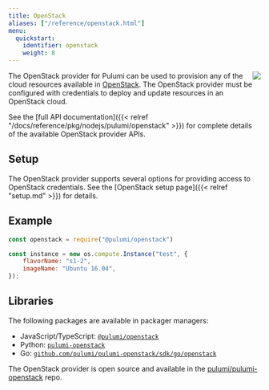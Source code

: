 ```yaml
---
title: OpenStack
aliases: ["/reference/openstack.html"]
menu:
  quickstart:
    identifier: openstack
    weight: 8
---
```


<img src="/images/quickstart/openstack-purple.png" align="right">

The OpenStack provider for Pulumi can be used to provision any of the cloud resources available in [OpenStack](https://www.openstack.org/).  The OpenStack provider must be configured with credentials to deploy and update resources in an OpenStack cloud.

See the [full API documentation]({{< relref "/docs/reference/pkg/nodejs/pulumi/openstack" >}}) for complete details of the available OpenStack provider APIs.

## Setup

The OpenStack provider supports several options for providing access to OpenStack credentials.  See the [OpenStack setup page]({{< relref "setup.md" >}}) for details.

## Example

```javascript
const openstack = require("@pulumi/openstack")

const instance = new os.compute.Instance("test", {
	flavorName: "s1-2",
	imageName: "Ubuntu 16.04",
});
```

## Libraries

The following packages are available in packager managers:

* JavaScript/TypeScript: [`@pulumi/openstack`](https://www.npmjs.com/package/@pulumi/openstack)
* Python: [`pulumi-openstack`](https://pypi.org/project/pulumi-openstack/)
* Go: [`github.com/pulumi/pulumi-openstack/sdk/go/openstack`](https://github.com/pulumi/pulumi-openstack)

The OpenStack provider is open source and available in the [pulumi/pulumi-openstack](https://github.com/pulumi/pulumi-openstack) repo.
